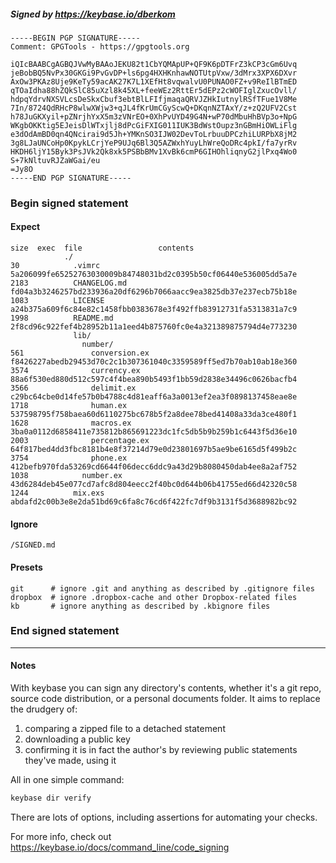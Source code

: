 ##### Signed by https://keybase.io/dberkom
```
-----BEGIN PGP SIGNATURE-----
Comment: GPGTools - https://gpgtools.org

iQIcBAABCgAGBQJVwMyBAAoJEKU82t1CbYQMApUP+QF9K6pDTFrZ3kCP3cGm6Uvq
jeBobBQ5NvPx30GKGi9PvGvDP+ls6pg4HXHKnhawNOTUtpVxw/3dMrx3XPX6DXvr
AxOw3PKAz8Uje9KeTy59acAK27K7L1XEfHt8vqwalvU0PUNAO0FZ+v9ReIlBTmED
qTOaIdha88hZQkSlC85uXzl8k45XL+feeWEz2RttEr5dEPz2cWOFIglZxucOvll/
hdpqYdrvNXSVLcsDeSkxCbuf3ebtBlLFIfjmaqaQRVJZHkIutnylRSfTFue1V8Me
7In/8724QdRHcP8wlwXWjw3+qJL4fKrUmCGyScwQ+DKqnNZTAxY/z+zQ2UFV2Cst
h78JuGKXyil+pZNrjhYxX5m3zVNrEO+0XhPvUYD49G4N+wP70dMbuHhBVp3o+NpG
WKgbOKKtig5EJeisDlWTxjlj8dPcGiFXIG011IUK3BdWstOupz3nGBmHiOWLiFlg
e3dOdAmBD0qn4QNcirai9d5Jh+YMKnSO3IJW02DevToLrbuuDPCzhiLURPbX8jM2
3g8LJaUNCoHp0KpykLCrjYeP9UJq6Bl3Q5AZWxhYuyLhWreQoDRc4pkI/fa7yrRv
HKDH6ljY15Byk3PsJVk2Qk8xk5PSBbBMv1XvBk6cmP6GIHOhliqnyG2jlPxq4Wo0
S+7kNltuvRJZaWGai/eu
=Jy8O
-----END PGP SIGNATURE-----

```

<!-- END SIGNATURES -->

### Begin signed statement 

#### Expect

```
size  exec  file                 contents                                                        
            ./                                                                                   
30            .vimrc             5a206099fe65252763030009b84748031bd2c0395b50cf06440e536005dd5a7e
2183          CHANGELOG.md       fd04a3b3246257bd233936a20df6296b7066aacc9ea3825db37e237ecb75b18e
1083          LICENSE            a24b375a609f6c84e82c1458fbb0383678e3f492ffb83912731fa5313831a7c9
1998          README.md          2f8cd96c922fef4b28952b11a1eed4b875760fc0e4a321389875794d4e773230
              lib/                                                                               
                number/                                                                          
561               conversion.ex  f8426227abedb29453d70c2c1b307361040c3359589ff5ed7b70ab10ab18e360
3574              currency.ex    88a6f530ed880d512c597c4f4bea890b5493f1bb59d2838e34496c0626bacfb4
3566              delimit.ex     c29bc64cbe0d14fe57b0b4788c4d81eaff6a3a0013ef2ea3f0898137458eae8e
1718              human.ex       537598795f758baea60d6110275bc678b5f2a8dee78bed41408a33da3ce480f1
1628              macros.ex      3ba0a0112d6858411e735812b865691223dc1fc5db5b9b259b1c6443f5d36e10
2003              percentage.ex  64f817bed4dd3fbc8181b4e8f37214d79e0d23801697b5ae9be6165d5f499b2c
3754              phone.ex       412befb970fda53269cd6644f06decc6ddc9a43d29b8080450dab4ee8a2af752
1038            number.ex        43d6284deb45e077cd7afc8d804eecc2f40bc0d644b06b41755ed66d42320c58
1244          mix.exs            abdafd2c00b3e8e2da51bd69c6fa8c76cd6f422fc7df9b3131f5d3688982bc92
```

#### Ignore

```
/SIGNED.md
```

#### Presets

```
git      # ignore .git and anything as described by .gitignore files
dropbox  # ignore .dropbox-cache and other Dropbox-related files    
kb       # ignore anything as described by .kbignore files          
```

<!-- summarize version = 0.0.9 -->

### End signed statement

<hr>

#### Notes

With keybase you can sign any directory's contents, whether it's a git repo,
source code distribution, or a personal documents folder. It aims to replace the drudgery of:

  1. comparing a zipped file to a detached statement
  2. downloading a public key
  3. confirming it is in fact the author's by reviewing public statements they've made, using it

All in one simple command:

```bash
keybase dir verify
```

There are lots of options, including assertions for automating your checks.

For more info, check out https://keybase.io/docs/command_line/code_signing